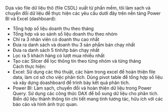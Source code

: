 Dựa vào file dữ liệu thô (file CSDL) xuất từ phần mềm, tôi làm sạch và chuyển đổi dữ liệu để thực hiện các yêu cầu dưới đây trên nền tảng Power BI và Excel (dashboard):<br>
- Tổng hợp số liệu doanh thu theo tháng<br>
- Tổng hợp và so sánh số liệu doanh thu theo nhóm<br>
- Chỉ ra 3 nhân viên có doanh thu cao nhất<br>
- Đưa ra danh sách và doanh thu 3 sản phẩm bán chạy nhất<br>
- Đưa ra danh sách 5 tỉnh/tp bán chạy nhất<br>
- Lọc ra 5 khách hàng có lượt mua nhiều nhất<br>
- Tạo các Slicer để lọc thông tin theo từng nhóm và từng tháng<br>
 Cách thực hiện:<br>
 - Excel: Sử dụng các thủ thuật, các hàm trong excel để hoàn thiện file data, làm cơ sở cho việc phân tích. Dùng pivot table để tổng hợp số liệu và xây dựng doashboard để trình bày kết quả phân tích.<br>
 - Power BI: Làm sạch, chuyển đổi và hoàn thiện dữ liệu trong Power Query. Sử dụng các công thức DAX để bổ sung dữ liệu cho phân tích. Biến dữ liệu thành thông tin chi tiết mang tính tương tác, hữu ích với các báo cáo và hình ảnh trực quan.
